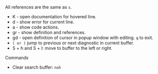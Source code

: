 
All <leader> references are the same as `s`.

- K - open documentation for hovered line.
- <leader>d - show error for current line.
- <leader>a - show code actions.
- gr - show definition and references.
- gd - open definition of cursor in popup window with editing. `q` to exit.
- `( or )` jump to previous or next diagnostic in current buffer.
- S + h and S + l: move to buffer to the left or right.

Commands

- Clear search buffer: `noh`
